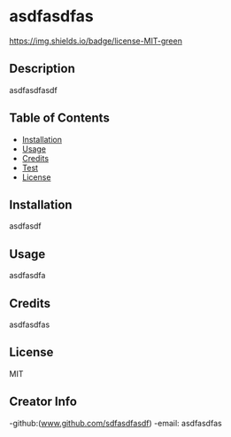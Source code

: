 # asdfasdfas 

  https://img.shields.io/badge/license-MIT-green

  ## Description 
  asdfasdfasdf
  
  
  
  ## Table of Contents
  
  * [Installation](#installation)
  * [Usage](#usage)
  * [Credits](#credits)
  * [Test](#test)
  * [License](#license)
  
  
  ## Installation
  asdfasdf
  
  
  
  ## Usage 
  asdfasdfa
  
  
  
  ## Credits
  asdfasdfas
  
  
  
  
  ## License
  MIT
  

  ## Creator Info
  -github:(www.github.com/sdfasdfasdf) 
  -email: asdfasdfas
